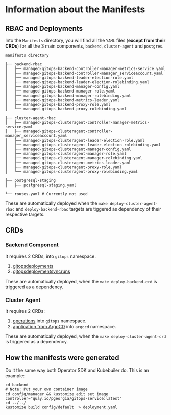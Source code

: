 # Information about the Manifests

## RBAC and Deployments

Into the `Manifests` directory, you will find all the `YAML` files (**except from their CRDs**) for all the 3 main components, `backend`, `cluster-agent` and `postgres`.

```shell
manifests directory

├── backend-rbac
│   ├── managed-gitops-backend-controller-manager-metrics-service.yaml
│   ├── managed-gitops-backend-controller-manager_serviceaccount.yaml
│   ├── managed-gitops-backend-leader-election-role.yaml
│   ├── managed-gitops-backend-leader-election-rolebinding.yaml
│   ├── managed-gitops-backend-manager-config.yaml
│   ├── managed-gitops-backend-manager-role.yaml
│   ├── managed-gitops-backend-manager-rolebinding.yaml
│   ├── managed-gitops-backend-metrics-leader.yaml
│   ├── managed-gitops-backend-proxy-role.yaml
│   └── managed-gitops-backend-proxy-rolebinding.yaml

├── cluster-agent-rbac
│   ├── managed-gitops-clusteragent-controller-manager-metrics-service.yaml
│   ├── managed-gitops-clusteragent-controller-manager_serviceaccount.yaml
│   ├── managed-gitops-clusteragent-leader-election-role.yaml
│   ├── managed-gitops-clusteragent-leader-election-rolebinding.yaml
│   ├── managed-gitops-clusteragent-manager-config.yaml
│   ├── managed-gitops-clusteragent-manager-role.yaml
│   ├── managed-gitops-clusteragent-manager-rolebinding.yaml
│   ├── managed-gitops-clusteragent-metrics-leader.yaml
│   ├── managed-gitops-clusteragent-proxy-role.yaml
│   └── managed-gitops-clusteragent-proxy-rolebinding.yaml

├── postgresql-staging
│   ├── postgresql-staging.yaml

└── routes.yaml # Currently not used
```

These are automatically deployed when the `make deploy-cluster-agent-rbac` and `deploy-backend-rbac` targets are tiggered as dependency of their respective targets.

## CRDs

### Backend Component

It requires 2 CRDs, into `gitops` namespace.

1. [gitopsdeployments](../backend/config/crd/bases/managed-gitops.redhat.com_gitopsdeployments.yaml)
2. [gitopsdeploymentsyncruns](../backend/config/crd/bases/managed-gitops.redhat.com_gitopsdeploymentsyncruns.yaml)

These are automatically deployed, when the `make deploy-backend-crd` is triggered as a dependency.

### Cluster Agent

It requires 2 CRDs:

1. [operations](../backend-shared/config/crd/bases/managed-gitops.redhat.com_operations.yaml) into `gitops` namespace.
2. [application from ArgoCD](https://raw.githubusercontent.com/argoproj/argo-cd/release-2.2/manifests/crds/application-crd.yaml) into `argocd` namespace.

These are automatically deployed, when the `make deploy-cluster-agent-crd` is triggered as a dependency.

## How the manifests were generated

Do it the same way both Operator SDK and Kubebuiler do.
This is an example:

```shell=
cd backend
# Note: Put your own container image
cd config/manager && kustomize edit set image controller="quay.io/pgeorgia/gitops-service:latest"
cd ../../
kustomize build config/default  > deployment.yaml
```
